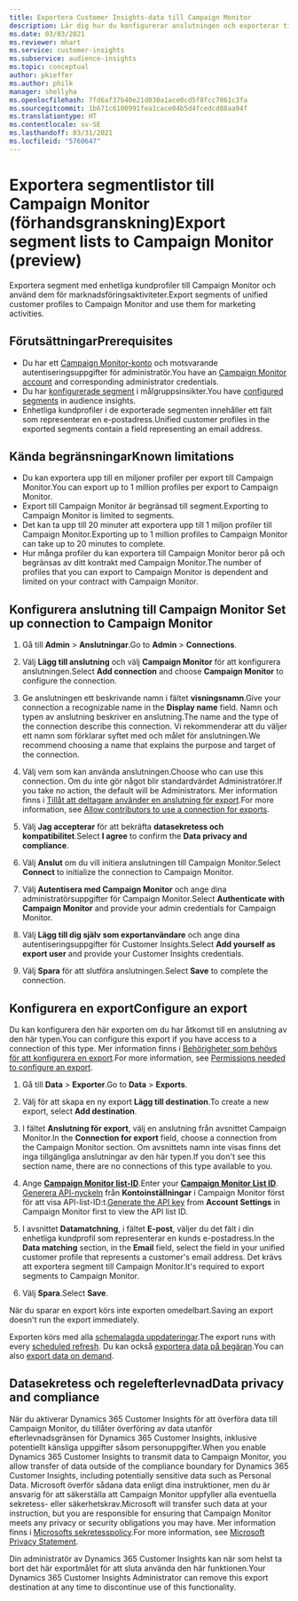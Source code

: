 ```yaml
---
title: Exportera Customer Insights-data till Campaign Monitor
description: Lär dig hur du konfigurerar anslutningen och exporterar till Campaign Monitor.
ms.date: 03/03/2021
ms.reviewer: mhart
ms.service: customer-insights
ms.subservice: audience-insights
ms.topic: conceptual
author: pkieffer
ms.author: philk
manager: shellyha
ms.openlocfilehash: 7fd6af37b40e21d030a1ace0cd5f8fcc7861c3fa
ms.sourcegitcommit: 1b671c6100991fea1cace04b5d4fcedcd88aa94f
ms.translationtype: HT
ms.contentlocale: sv-SE
ms.lasthandoff: 03/31/2021
ms.locfileid: "5760647"
---
```

# <a name="export-segment-lists-to-campaign-monitor-preview"></a><span data-ttu-id="9322e-103">Exportera segmentlistor till Campaign Monitor (förhandsgranskning)</span><span class="sxs-lookup"><span data-stu-id="9322e-103">Export segment lists to Campaign Monitor (preview)</span></span>

<span data-ttu-id="9322e-104">Exportera segment med enhetliga kundprofiler till Campaign Monitor och använd dem för marknadsföringsaktiviteter.</span><span class="sxs-lookup"><span data-stu-id="9322e-104">Export segments of unified customer profiles to Campaign Monitor and use them for marketing activities.</span></span>

## <a name="prerequisites"></a><span data-ttu-id="9322e-105">Förutsättningar</span><span class="sxs-lookup"><span data-stu-id="9322e-105">Prerequisites</span></span>

-   <span data-ttu-id="9322e-106">Du har ett [Campaign Monitor-konto](https://www.campaignmonitor.com/) och motsvarande autentiseringsuppgifter för administratör.</span><span class="sxs-lookup"><span data-stu-id="9322e-106">You have an [Campaign Monitor account](https://www.campaignmonitor.com/) and corresponding administrator credentials.</span></span>
-   <span data-ttu-id="9322e-107">Du har [konfigurerade segment](segments.md) i målgruppsinsikter.</span><span class="sxs-lookup"><span data-stu-id="9322e-107">You have [configured segments](segments.md) in audience insights.</span></span>
-   <span data-ttu-id="9322e-108">Enhetliga kundprofiler i de exporterade segmenten innehåller ett fält som representerar en e-postadress.</span><span class="sxs-lookup"><span data-stu-id="9322e-108">Unified customer profiles in the exported segments contain a field representing an email address.</span></span>

## <a name="known-limitations"></a><span data-ttu-id="9322e-109">Kända begränsningar</span><span class="sxs-lookup"><span data-stu-id="9322e-109">Known limitations</span></span>

- <span data-ttu-id="9322e-110">Du kan exportera upp till en miljoner profiler per export till Campaign Monitor.</span><span class="sxs-lookup"><span data-stu-id="9322e-110">You can export up to 1 million profiles per export to Campaign Monitor.</span></span>
- <span data-ttu-id="9322e-111">Export till Campaign Monitor är begränsad till segment.</span><span class="sxs-lookup"><span data-stu-id="9322e-111">Exporting to Campaign Monitor is limited to segments.</span></span>
- <span data-ttu-id="9322e-112">Det kan ta upp till 20 minuter att exportera upp till 1 miljon profiler till Campaign Monitor.</span><span class="sxs-lookup"><span data-stu-id="9322e-112">Exporting up to 1 million profiles to Campaign Monitor can take up to 20 minutes to complete.</span></span> 
- <span data-ttu-id="9322e-113">Hur många profiler du kan exportera till Campaign Monitor beror på och begränsas av ditt kontrakt med Campaign Monitor.</span><span class="sxs-lookup"><span data-stu-id="9322e-113">The number of profiles that you can export to Campaign Monitor is dependent and limited on your contract with Campaign Monitor.</span></span>

## <a name="set-up-connection-to-campaign-monitor"></a><span data-ttu-id="9322e-114">Konfigurera anslutning till Campaign Monitor </span><span class="sxs-lookup"><span data-stu-id="9322e-114">Set up connection to Campaign Monitor</span></span>

1. <span data-ttu-id="9322e-115">Gå till **Admin** > **Anslutningar**.</span><span class="sxs-lookup"><span data-stu-id="9322e-115">Go to **Admin** > **Connections**.</span></span>

1. <span data-ttu-id="9322e-116">Välj **Lägg till anslutning** och välj **Campaign Monitor** för att konfigurera anslutningen.</span><span class="sxs-lookup"><span data-stu-id="9322e-116">Select **Add connection** and choose **Campaign Monitor** to configure the connection.</span></span>

1. <span data-ttu-id="9322e-117">Ge anslutningen ett beskrivande namn i fältet **visningsnamn**.</span><span class="sxs-lookup"><span data-stu-id="9322e-117">Give your connection a recognizable name in the **Display name** field.</span></span> <span data-ttu-id="9322e-118">Namn och typen av anslutning beskriver en anslutning.</span><span class="sxs-lookup"><span data-stu-id="9322e-118">The name and the type of the connection describe this connection.</span></span> <span data-ttu-id="9322e-119">Vi rekommenderar att du väljer ett namn som förklarar syftet med och målet för anslutningen.</span><span class="sxs-lookup"><span data-stu-id="9322e-119">We recommend choosing a name that explains the purpose and target of the connection.</span></span>

1. <span data-ttu-id="9322e-120">Välj vem som kan använda anslutningen.</span><span class="sxs-lookup"><span data-stu-id="9322e-120">Choose who can use this connection.</span></span> <span data-ttu-id="9322e-121">Om du inte gör något blir standardvärdet Administratörer.</span><span class="sxs-lookup"><span data-stu-id="9322e-121">If you take no action, the default will be Administrators.</span></span> <span data-ttu-id="9322e-122">Mer information finns i [Tillåt att deltagare använder en anslutning för export](connections.md#allow-contributors-to-use-a-connection-for-exports).</span><span class="sxs-lookup"><span data-stu-id="9322e-122">For more information, see [Allow contributors to use a connection for exports](connections.md#allow-contributors-to-use-a-connection-for-exports).</span></span>

1. <span data-ttu-id="9322e-123">Välj **Jag accepterar** för att bekräfta **datasekretess och kompatibilitet**.</span><span class="sxs-lookup"><span data-stu-id="9322e-123">Select **I agree** to confirm the **Data privacy and compliance**.</span></span>

1. <span data-ttu-id="9322e-124">Välj **Anslut** om du vill initiera anslutningen till Campaign Monitor.</span><span class="sxs-lookup"><span data-stu-id="9322e-124">Select **Connect** to initialize the connection to Campaign Monitor.</span></span>

1. <span data-ttu-id="9322e-125">Välj **Autentisera med Campaign Monitor** och ange dina administratörsuppgifter för Campaign Monitor.</span><span class="sxs-lookup"><span data-stu-id="9322e-125">Select **Authenticate with Campaign Monitor** and provide your admin credentials for Campaign Monitor.</span></span>

1. <span data-ttu-id="9322e-126">Välj **Lägg till dig själv som exportanvändare** och ange dina autentiseringsuppgifter för Customer Insights.</span><span class="sxs-lookup"><span data-stu-id="9322e-126">Select **Add yourself as export user** and provide your Customer Insights credentials.</span></span>

1. <span data-ttu-id="9322e-127">Välj **Spara** för att slutföra anslutningen.</span><span class="sxs-lookup"><span data-stu-id="9322e-127">Select **Save** to complete the connection.</span></span>

## <a name="configure-an-export"></a><span data-ttu-id="9322e-128">Konfigurera en export</span><span class="sxs-lookup"><span data-stu-id="9322e-128">Configure an export</span></span>

<span data-ttu-id="9322e-129">Du kan konfigurera den här exporten om du har åtkomst till en anslutning av den här typen.</span><span class="sxs-lookup"><span data-stu-id="9322e-129">You can configure this export if you have access to a connection of this type.</span></span> <span data-ttu-id="9322e-130">Mer information finns i [Behörigheter som behövs för att konfigurera en export](export-destinations.md#set-up-a-new-export).</span><span class="sxs-lookup"><span data-stu-id="9322e-130">For more information, see [Permissions needed to configure an export](export-destinations.md#set-up-a-new-export).</span></span>

1. <span data-ttu-id="9322e-131">Gå till **Data** > **Exporter**.</span><span class="sxs-lookup"><span data-stu-id="9322e-131">Go to **Data** > **Exports**.</span></span>

1. <span data-ttu-id="9322e-132">Välj för att skapa en ny export **Lägg till destination**.</span><span class="sxs-lookup"><span data-stu-id="9322e-132">To create a new export, select **Add destination**.</span></span>

1. <span data-ttu-id="9322e-133">I fältet **Anslutning för export**, välj en anslutning från avsnittet Campaign Monitor.</span><span class="sxs-lookup"><span data-stu-id="9322e-133">In the **Connection for export** field, choose a connection from the Campaign Monitor section.</span></span> <span data-ttu-id="9322e-134">Om avsnittets namn inte visas finns det inga tillgängliga anslutningar av den här typen.</span><span class="sxs-lookup"><span data-stu-id="9322e-134">If you don't see this section name, there are no connections of this type available to you.</span></span>

1. <span data-ttu-id="9322e-135">Ange [**Campaign Monitor list-ID**](https://www.campaignmonitor.com/api/getting-started/#your-list-id).</span><span class="sxs-lookup"><span data-stu-id="9322e-135">Enter your [**Campaign Monitor List ID**](https://www.campaignmonitor.com/api/getting-started/#your-list-id).</span></span>    
   <span data-ttu-id="9322e-136">[Generera API-nyckeln](https://www.campaignmonitor.com/api/getting-started/) från **Kontoinställningar** i Campaign Monitor  först för att visa API-list-ID:t.</span><span class="sxs-lookup"><span data-stu-id="9322e-136">[Generate the API key](https://www.campaignmonitor.com/api/getting-started/) from **Account Settings** in Campaign Monitor first to view the API list ID.</span></span>  

3. <span data-ttu-id="9322e-137">I avsnittet **Datamatchning**, i fältet **E-post**, väljer du det fält i din enhetliga kundprofil som representerar en kunds e-postadress.</span><span class="sxs-lookup"><span data-stu-id="9322e-137">In the **Data matching** section, in the **Email** field, select the field in your unified customer profile that represents a customer's email address.</span></span> <span data-ttu-id="9322e-138">Det krävs att exportera segment till Campaign Monitor.</span><span class="sxs-lookup"><span data-stu-id="9322e-138">It's required to export segments to Campaign Monitor.</span></span>

1. <span data-ttu-id="9322e-139">Välj **Spara**.</span><span class="sxs-lookup"><span data-stu-id="9322e-139">Select **Save**.</span></span>

<span data-ttu-id="9322e-140">När du sparar en export körs inte exporten omedelbart.</span><span class="sxs-lookup"><span data-stu-id="9322e-140">Saving an export doesn't run the export immediately.</span></span>

<span data-ttu-id="9322e-141">Exporten körs med alla [schemalagda uppdateringar](system.md#schedule-tab).</span><span class="sxs-lookup"><span data-stu-id="9322e-141">The export runs with every [scheduled refresh](system.md#schedule-tab).</span></span> <span data-ttu-id="9322e-142">Du kan också [exportera data på begäran](export-destinations.md#run-exports-on-demand).</span><span class="sxs-lookup"><span data-stu-id="9322e-142">You can also [export data on demand](export-destinations.md#run-exports-on-demand).</span></span> 


## <a name="data-privacy-and-compliance"></a><span data-ttu-id="9322e-143">Datasekretess och regelefterlevnad</span><span class="sxs-lookup"><span data-stu-id="9322e-143">Data privacy and compliance</span></span>

<span data-ttu-id="9322e-144">När du aktiverar Dynamics 365 Customer Insights för att överföra data till Campaign Monitor, du tillåter överföring av data utanför efterlevnadsgränsen för Dynamics 365 Customer Insights, inklusive potentiellt känsliga uppgifter såsom personuppgifter.</span><span class="sxs-lookup"><span data-stu-id="9322e-144">When you enable Dynamics 365 Customer Insights to transmit data to Campaign Monitor, you allow transfer of data outside of the compliance boundary for Dynamics 365 Customer Insights, including potentially sensitive data such as Personal Data.</span></span> <span data-ttu-id="9322e-145">Microsoft överför sådana data enligt dina instruktioner, men du är ansvarig för att säkerställa att Campaign Monitor uppfyller alla eventuella sekretess- eller säkerhetskrav.</span><span class="sxs-lookup"><span data-stu-id="9322e-145">Microsoft will transfer such data at your instruction, but you are responsible for ensuring that Campaign Monitor meets any privacy or security obligations you may have.</span></span> <span data-ttu-id="9322e-146">Mer information finns i [Microsofts sekretesspolicy](https://go.microsoft.com/fwlink/?linkid=396732).</span><span class="sxs-lookup"><span data-stu-id="9322e-146">For more information, see [Microsoft Privacy Statement](https://go.microsoft.com/fwlink/?linkid=396732).</span></span>

<span data-ttu-id="9322e-147">Din administratör av Dynamics 365 Customer Insights kan när som helst ta bort det här exportmålet för att sluta använda den här funktionen.</span><span class="sxs-lookup"><span data-stu-id="9322e-147">Your Dynamics 365 Customer Insights Administrator can remove this export destination at any time to discontinue use of this functionality.</span></span>
